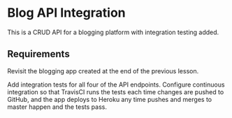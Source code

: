 # Blog API Integration

This is a CRUD API for a blogging platform with 
integration testing added.

## Requirements

Revisit the blogging app created at the end of the previous lesson.

Add integration tests for all four of the API endpoints. Configure continuous integration so that TravisCI runs the tests each time changes are pushed to GitHub, and the app deploys to Heroku any time pushes and merges to master happen and the tests pass.
